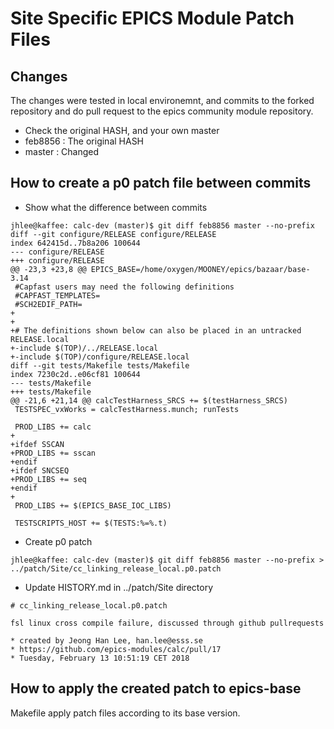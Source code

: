# Site Specific EPICS Module Patch Files

## Changes
The changes were tested in local environemnt, and commits to the forked repository and do pull request to the epics community module repository.

* Check the original HASH, and your own master
* feb8856 : The original HASH
* master : Changed


## How to create a p0 patch file between commits


* Show what the difference between commits

```
jhlee@kaffee: calc-dev (master)$ git diff feb8856 master --no-prefix
diff --git configure/RELEASE configure/RELEASE
index 642415d..7b8a206 100644
--- configure/RELEASE
+++ configure/RELEASE
@@ -23,3 +23,8 @@ EPICS_BASE=/home/oxygen/MOONEY/epics/bazaar/base-3.14
 #Capfast users may need the following definitions
 #CAPFAST_TEMPLATES=
 #SCH2EDIF_PATH=
+
+
+# The definitions shown below can also be placed in an untracked RELEASE.local
+-include $(TOP)/../RELEASE.local
+-include $(TOP)/configure/RELEASE.local
diff --git tests/Makefile tests/Makefile
index 7230c2d..e06cf81 100644
--- tests/Makefile
+++ tests/Makefile
@@ -21,6 +21,14 @@ calcTestHarness_SRCS += $(testHarness_SRCS)
 TESTSPEC_vxWorks = calcTestHarness.munch; runTests
 
 PROD_LIBS += calc
+
+ifdef SSCAN
+PROD_LIBS += sscan
+endif
+ifdef SNCSEQ
+PROD_LIBS += seq
+endif
+
 PROD_LIBS += $(EPICS_BASE_IOC_LIBS)
 
 TESTSCRIPTS_HOST += $(TESTS:%=%.t)
```


* Create p0 patch

```
jhlee@kaffee: calc-dev (master)$ git diff feb8856 master --no-prefix > ../patch/Site/cc_linking_release_local.p0.patch
```


* Update HISTORY.md in ../patch/Site directory

```
# cc_linking_release_local.p0.patch

fsl linux cross compile failure, discussed through github pullrequests

* created by Jeong Han Lee, han.lee@esss.se
* https://github.com/epics-modules/calc/pull/17
* Tuesday, February 13 10:51:19 CET 2018

```


## How to apply the created patch to epics-base

Makefile apply patch files according to its base version.
